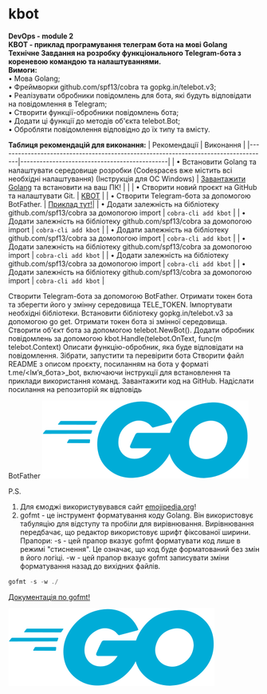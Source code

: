 # kbot
<b>DevOps - module 2</b><br>
<b>KBOT - приклад програмування телеграм бота на мові Golang</b><br>
<b>Технічне Завдання на розробку функціонального Telegram-бота з кореневою командою та налаштуваннями.</b><br>
<b>Вимоги:</b><br>
&bull; Мова Golang;<br>
&bull; Фреймворки github.com/spf13/cobra та gopkg.in/telebot.v3;<br>
&bull; Реалізувати обробники повідомлень для бота, які будуть відповідати на повідомлення в Telegram;<br>
&bull; Створити функції-обробники повідомлень бота;<br>
&bull; Додати ці функції до методів об'єкта telebot.Bot;<br>
&bull; Обробляти повідомлення відповідно до їх типу та вмісту.<br>

<b>Таблиця рекомендацій для виконання:</b>
| Рекомендації                                                                       | Виконання                                    |
|------------------------------------------------------------------------------------|----------------------------------------------|
| &bull; Встановити Golang та налаштувати середовище розробки (Codespaces вже містить всі необхідні налаштування) (Інструкція для OC Windows)  | <a href="https://go.dev/doc/install">Завантажити Golang</a> та встановити на ваш ПК! |    	            |
| &bull; Створити новий проєкт на GitHub та налаштувати Git.  | <a href="https://github.com/AlbertRipak/kbot">KBOT</a>  	            |
| &bull; Створити Telegram-бота за допомогою BotFather.  | <a href="#BotFather">Приклад тут!</a>|
| &bull; Додати залежність на бібліотеку github.com/spf13/cobra за домопогою import  | ```cobra-cli add kbot```      	            |
| &bull; Додати залежність на бібліотеку github.com/spf13/cobra за домопогою import  | ```cobra-cli add kbot```      	            |
| &bull; Додати залежність на бібліотеку github.com/spf13/cobra за домопогою import  | ```cobra-cli add kbot```      	            |
| &bull; Додати залежність на бібліотеку github.com/spf13/cobra за домопогою import  | ```cobra-cli add kbot```      	            |
| &bull; Додати залежність на бібліотеку github.com/spf13/cobra за домопогою import  | ```cobra-cli add kbot```      	            |
| &bull; Додати залежність на бібліотеку github.com/spf13/cobra за домопогою import  | ```cobra-cli add kbot```      	            |


Створити Telegram-бота за допомогою BotFather.
Отримати токен бота та зберегти його у змінну середовища TELE_TOKEN.
Імпортувати необхідні бібліотеки.
Встановити бібліотеку gopkg.in/telebot.v3 за допомогою go get.
Отримати токен бота зі змінної середовища.
Створити об'єкт бота за допомогою telebot.NewBot().
Додати обробник повідомлень за допомогою kbot.Handle(telebot.OnText, func(m telebot.Context)
Описати функцію-обробник, яка буде відповідати на повідомлення.
Зібрати, запустити та перевірити бота
Створити файл README з описом проєкту, посиланням на бота у форматі t.me/<Імʼя_бота>_bot, включаючи інструкції для встановлення та приклади використання команд.
Завантажити код на GitHub.
Надіслати посилання на репозиторій як відповідь

BotFather
<a id="BotFather">![Image](./data/go-blue.svg)</a>

P.S.
1. Для ємоджі використувувався сайт <a href="https://emojipedia.org/">emojipedia.org</a>!
2. gofmt - це інструмент форматування коду Golang. Він використовує табуляцію для відступу та пробіли для вирівнювання. Вирівнювання передбачає, що редактор використовує шрифт фіксованої ширини.
Прапори:
-s - цей прапор вказує gofmt форматувати код лише в режимі "стиснення". Це означає, що код буде форматований без змін в його логіці.
-w - цей прапор вказує gofmt записувати зміни форматування назад до вихідних файлів.

```go
gofmt -s -w ./
```

<a href="https://pkg.go.dev/cmd/gofmt">Документація по gofmt!</a>

<a href="https://go.dev/">![Image](./data/go-blue.svg)</a>